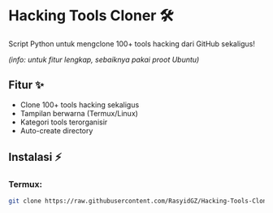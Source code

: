 # Hacking Tools Cloner 🛠️

Script Python untuk mengclone 100+ tools hacking dari GitHub sekaligus!

 *(info: untuk fitur lengkap, sebaiknya pakai proot Ubuntu)*

## Fitur ✨
- Clone 100+ tools hacking sekaligus
- Tampilan berwarna (Termux/Linux)
- Kategori tools terorganisir
- Auto-create directory

## Instalasi ⚡

### Termux:
```bash
git clone https://raw.githubusercontent.com/RasyidGZ/Hacking-Tools-Cloner/main/install.sh
```
